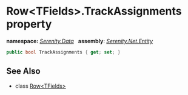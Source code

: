 # Row&lt;TFields&gt;.TrackAssignments property
**namespace:** *[Serenity.Data](../../README.md#serenity.data-namespace)*   **assembly**: *[Serenity.Net.Entity](../../README.md)*

```csharp
public bool TrackAssignments { get; set; }
```

## See Also

* class [Row&lt;TFields&gt;](../Row-1.md)